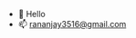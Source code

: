 - 👋 Hello
- 📫 rananjay3516@gmail.com

<!---
rananjay3516/rananjay3516 is a ✨ special ✨ repository because its `README.md` (this file) appears on your GitHub profile.
You can click the Preview link to take a look at your changes.
--->
